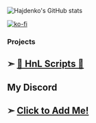 ![Hajdenko's GitHub stats](https://github-readme-stats.vercel.app/api?username=Hajdenko&theme=dark&show_icons=true)

[![ko-fi](https://ko-fi.com/img/githubbutton_sm.svg)](https://ko-fi.com/hajden)

### Projects
## ➣ [👑 HnL Scripts 👑](https://discord.gg/jFvcCEWb6w) ##

## My Discord

## ➣ [Click to Add Me!](https://discord.gg/GWXgU3Ym)
